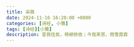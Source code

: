 ```yaml
---
title: 采薇
date: 2024-11-16 16:20:00 +0800
categories: [诗经, 小雅]
tags: [诗经][小雅]     
description: 昔我往矣，杨柳依依；今我来思，雨雪霏霏
---
```


